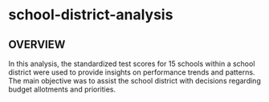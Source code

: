 # school-district-analysis

## OVERVIEW

In this analysis, the standardized test scores for 15 schools within a school district were used to provide insights on performance trends and patterns. The main objective was to assist the school district with decisions regarding budget allotments and priorities.
